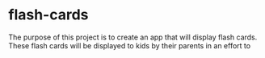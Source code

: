 # flash-cards

The purpose of this project is to create an app that will display flash cards. These flash cards will be displayed to kids by their parents in an effort to 